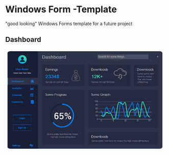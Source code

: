 # Windows Form -Template

"good looking" Windows Forms template for a future project

## Dashboard
<img src="https://raw.githubusercontent.com/18Markus1984/WF-Templates/master/images/Screenshot1.png" width="500">
